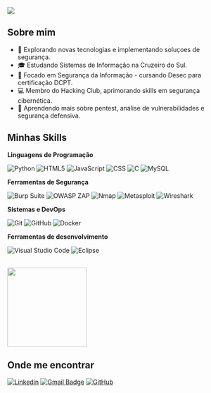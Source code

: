 ![](https://komarev.com/ghpvc/?username=PedroPHP&color=006bed)

## Sobre mim

- 🤔 Explorando novas tecnologias e implementando soluçoes de segurança.
- 🎓 Estudando Sistemas de Informação na Cruzeiro do Sul.
- 🔐 Focado em Segurança da Informação - cursando Desec para certificação DCPT.
- 💻 Membro do Hacking Club, aprimorando skills em segurança cibernética.
- 🌱 Aprendendo mais sobre pentest, análise de vulnerabilidades e segurança defensiva.

## Minhas Skills

**Linguagens de Programação**

![Python](https://img.shields.io/badge/-Python-333333?style=flat&logo=python&logoColor=00599C)
![HTML5](https://img.shields.io/badge/-HTML5-333333?style=flat&logo=HTML5)
![JavaScript](https://img.shields.io/badge/-JavaScript-333333?style=flat&logo=javascript)
![CSS](https://img.shields.io/badge/-CSS-333333?style=flat&logo=CSS3&logoColor=1572B6)
![C](https://img.shields.io/badge/-C-333333?style=flat&logo=C&logoColor=00599C)
![MySQL](https://img.shields.io/badge/-MySQL-333333?style=flat&logo=mysql)

**Ferramentas de Segurança**

![Burp Suite](https://img.shields.io/badge/-Burp%20Suite-333333?style=flat&logo=burpsuite)
![OWASP ZAP](https://img.shields.io/badge/-OWASP%20ZAP-333333?style=flat&logo=owasp)
![Nmap](https://img.shields.io/badge/-Nmap-333333?style=flat&logo=nmap)
![Metasploit](https://img.shields.io/badge/-Metasploit-333333?style=flat&logo=metasploit)
![Wireshark](https://img.shields.io/badge/-Wireshark-333333?style=flat&logo=wireshark)

**Sistemas e DevOps**

![Git](https://img.shields.io/badge/-Git-333333?style=flat&logo=git)
![GitHub](https://img.shields.io/badge/-GitHub-333333?style=flat&logo=github)
![Docker](https://img.shields.io/badge/-Docker-333333?style=flat&logo=docker)

**Ferramentas de desenvolvimento**

![Visual Studio Code](https://img.shields.io/badge/-Visual%20Studio%20Code-333333?style=flat&logo=visual-studio-code&logoColor=007ACC)
![Eclipse](https://img.shields.io/badge/-Eclipse-333333?style=flat&logo=eclipse-ide&logoColor=2C2255)

<br/>

<a href="https://github.com/PedroPHP" title="Perfil do Pedro">
  <img height="180em" src="https://github-readme-stats.vercel.app/api?username=PedroPHP&theme=dracula&show_icons=true" />
</a>

## Onde me encontrar

[![Linkedin](https://img.shields.io/badge/-Pedro%20Henrique-blue?style=flat-square&logo=Linkedin&logoColor=white&link=https://linkedin.com/in/pedro-henrique-0b345814b)](https://linkedin.com/in/pedro-henrique-0b345814b)
[![Gmail Badge](https://img.shields.io/badge/-pedroimpact@outlook.com-006bed?style=flat-square&logo=Gmail&logoColor=white&link=mailto:vici_pedro@live.com)](mailto:pedroimpact@outlook.com)
[![GitHub](https://img.shields.io/github/followers/PedroPHP?label=follow&style=social)](https://github.com/PedroPHP)
